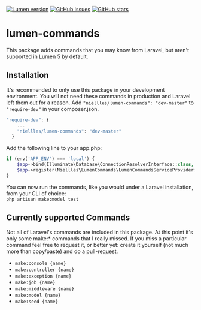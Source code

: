 [![Lumen version](https://img.shields.io/badge/lumen-5.*.*-blue.svg)](https://github.com/Niellles/lumen-commands/) [![GitHub issues](https://img.shields.io/github/issues/Niellles/lumen-commands.svg)](https://github.com/Niellles/lumen-commands/issues) [![GitHub stars](https://img.shields.io/github/stars/Niellles/lumen-commands.svg)](https://github.com/Niellles/lumen-commands/stargazers)

# lumen-commands
This package adds commands that you may know from Laravel, but aren't supported in Lumen 5 by default.

## Installation
It's recommended to only use this package in your development environment. You will not need these commands in production and Laravel left them out for a reason.
Add `"niellles/lumen-commands": "dev-master"` to `"require-dev"` in your composer.json.
```javascript
"require-dev": {
    ...
    "niellles/lumen-commands": "dev-master"
  }
```

Add the following line to your app.php:
```php
if (env('APP_ENV') === 'local') {
    $app->bind(Illuminate\Database\ConnectionResolverInterface::class, Illuminate\Database\ConnectionResolver::class);
    $app->register(Niellles\LumenCommands\LumenCommandsServiceProvider::class);
}
```

You can now run the commands, like you would under a Laravel installation, from your CLI of choice:  
`php artisan make:model test`

## Currently supported Commands
Not all of Laravel's commands are included in this package. At this point it's only some make:* commands that I really missed.
If you miss a particular command feel free to request it, or better yet: create it yourself (not much more than copy/paste) and do a pull-request.
 
* `make:console {name}`
* `make:controller {name}`
* `make:exception {name}`
* `make:job {name}`
* `make:middleware {name}`
* `make:model {name}`
* `make:seed {name}`
